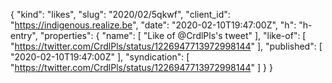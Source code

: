 {
  "kind": "likes",
  "slug": "2020/02/5qkwf",
  "client_id": "https://indigenous.realize.be",
  "date": "2020-02-10T19:47:00Z",
  "h": "h-entry",
  "properties": {
    "name": [
      "Like of @CrdlPls's tweet"
    ],
    "like-of": [
      "https://twitter.com/CrdlPls/status/1226947713972998144"
    ],
    "published": [
      "2020-02-10T19:47:00Z"
    ],
    "syndication": [
      "https://twitter.com/CrdlPls/status/1226947713972998144"
    ]
  }
}
